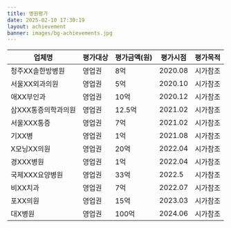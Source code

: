 ```yaml
---
title: 병원평가
date: 2025-02-10 17:30:19
layout: achievement
banner: images/bg-achievements.jpg
---
```


<table>
  <thead>
    <tr>
      <th>업체명</th>
      <th>평가대상</th>
      <th>평가금액(원)</th>
      <th>평가시점</th>
      <th>평가목적</th>
    </tr>
  </thead>
  <tbody>
    <tr>
      <td>청주XX솔한방병원</td>
      <td>영업권</td>
      <td>8억</td>
      <td>2020.08</td>
      <td>시가참조</td>
    </tr>
    <tr>
      <td>서울XX외과의원</td>
      <td>영업권</td>
      <td>5억</td>
      <td>2020.10</td>
      <td>시가참조</td>
    </tr>
    <tr>
      <td>애XX부인과</td>
      <td>영업권</td>
      <td>10억</td>
      <td>2020.12</td>
      <td>시가참조</td>
    </tr>
    <tr>
      <td>삼XXX통증의학과의원</td>
      <td>영업권</td>
      <td>12.5억</td>
      <td>2021.02</td>
      <td>시가참조</td>
    </tr>
    <tr>
      <td>서울XXX통증</td>
      <td>영업권</td>
      <td>7억</td>
      <td>2021.02</td>
      <td>시가참조</td>
    </tr>
    <tr>
      <td>기XX병</td>
      <td>영업권</td>
      <td>1억</td>
      <td>2021.08</td>
      <td>시가참조</td>
    </tr>
    <tr>
      <td>X모닝XX의원</td>
      <td>영업권</td>
      <td>20억</td>
      <td>2022.04</td>
      <td>시가참조</td>
    </tr>
    <tr>
      <td>경XXX병원</td>
      <td>영업권</td>
      <td>1억</td>
      <td>2022.04</td>
      <td>시가참조</td>
    </tr>
    <tr>
      <td>국제XXX요양병원</td>
      <td>영업권</td>
      <td>33억</td>
      <td>2022.5</td>
      <td>시가참조</td>
    </tr>
    <tr>
      <td>비XX치과</td>
      <td>영업권</td>
      <td>7억</td>
      <td>2022.07</td>
      <td>시가참조</td>
    </tr>
    <tr>
      <td>포XX의원</td>
      <td>영업권</td>
      <td>15억</td>
      <td>2023.03</td>
      <td>시가참조</td>
    </tr>
    <tr>
      <td>대X병원</td>
      <td>영업권</td>
      <td>100억</td>
      <td>2024.06</td>
      <td>시가참조</td>
    </tr>
  </tbody>
</table>
